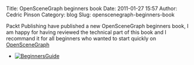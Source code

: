 Title: OpenSceneGraph beginners book
Date: 2011-01-27 15:57
Author: Cedric Pinson
Category: blog
Slug: openscenegraph-beginners-book

Packt Publishing have published a new OpenSceneGraph beginners book, I
am happy for having reviewed the technical part of this book and I
recommand it for all beginners who wanted to start quickly on
[OpenSceneGraph](http://openscenegraph.org)

-   [![](http://plopbyte.com/wp-uploads/2011/01/BeginnersGuide.png "BeginnersGuide")](https://www.packtpub.com/openscenegraph-3-0-beginners-guide/book)

